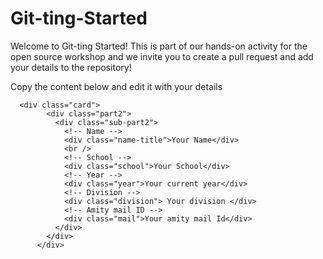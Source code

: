 # Git-ting-Started
Welcome to Git-ting Started! This is part of our hands-on activity for the open source workshop and we invite you to create a pull request and add your details to the repository!




Copy the content below and edit it with your details
```
  <div class="card">
        <div class="part2">
          <div class="sub-part2">
            <!-- Name -->
            <div class="name-title">Your Name</div>
            <br />
            <!-- School -->
            <div class="school">Your School</div>
            <!-- Year -->
            <div class="year">Your current year</div>
            <!-- Division -->
            <div class="division"> Your division </div>
            <!-- Amity mail ID -->
            <div class="mail">Your amity mail Id</div>
          </div>
        </div>
      </div>
```
